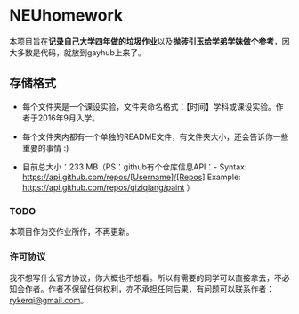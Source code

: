 # NEUhomework

本项目旨在**记录自己大学四年做的垃圾作业**以及**抛砖引玉给学弟学妹做个参考**，因大多数是代码，就放到gayhub上来了。

## 存储格式

- 每个文件夹是一个课设实验，文件夹命名格式：【时间】学科或课设实验。作者于2016年9月入学。

- 每个文件夹内都有一个单独的README文件，有文件夹大小，还会告诉你一些重要的事情 :)

- 目前总大小：233 MB（PS：github有个仓库信息API：- Syntax:  https://api.github.com/repos/[Username]/[Repos] Example: https://api.github.com/repos/qiziqiang/paint ）

### TODO

本项目作为交作业所作，不再更新。

### 许可协议

我不想写什么官方协议，你大概也不想看。所以有需要的同学可以直接拿去，不必知会作者。作者不保留任何权利，亦不承担任何后果，有问题可以联系作者：rykerqi@gmail.com。